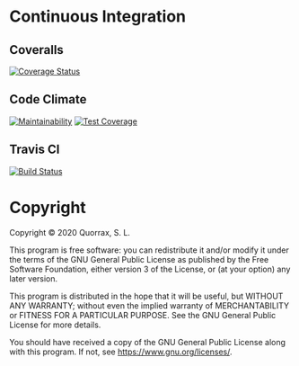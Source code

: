 # Continuous Integration #

## Coveralls ##

[![Coverage Status](https://coveralls.io/repos/github/quorrax/php-library-variable/badge.svg)](https://coveralls.io/github/quorrax/php-library-variable)

## Code Climate ##

[![Maintainability](https://api.codeclimate.com/v1/badges/d7ecc5dad16f84320509/maintainability)](https://codeclimate.com/github/quorrax/php-library-variable/maintainability)
[![Test Coverage](https://api.codeclimate.com/v1/badges/d7ecc5dad16f84320509/test_coverage)](https://codeclimate.com/github/quorrax/php-library-variable/test_coverage)

## Travis CI ##

[![Build Status](https://travis-ci.org/quorrax/php-library-variable.svg?branch=pro)](https://travis-ci.org/quorrax/php-library-variable)

# Copyright #

Copyright © 2020 Quorrax, S. L.

This program is free software: you can redistribute it and/or modify it under the terms of the GNU General Public License as published by the Free Software Foundation, either version 3 of the License, or (at your option) any later version.

This program is distributed in the hope that it will be useful, but WITHOUT ANY WARRANTY; without even the implied warranty of MERCHANTABILITY or FITNESS FOR A PARTICULAR PURPOSE. See the GNU General Public License for more details.

You should have received a copy of the GNU General Public License along with this program. If not, see <https://www.gnu.org/licenses/>.
